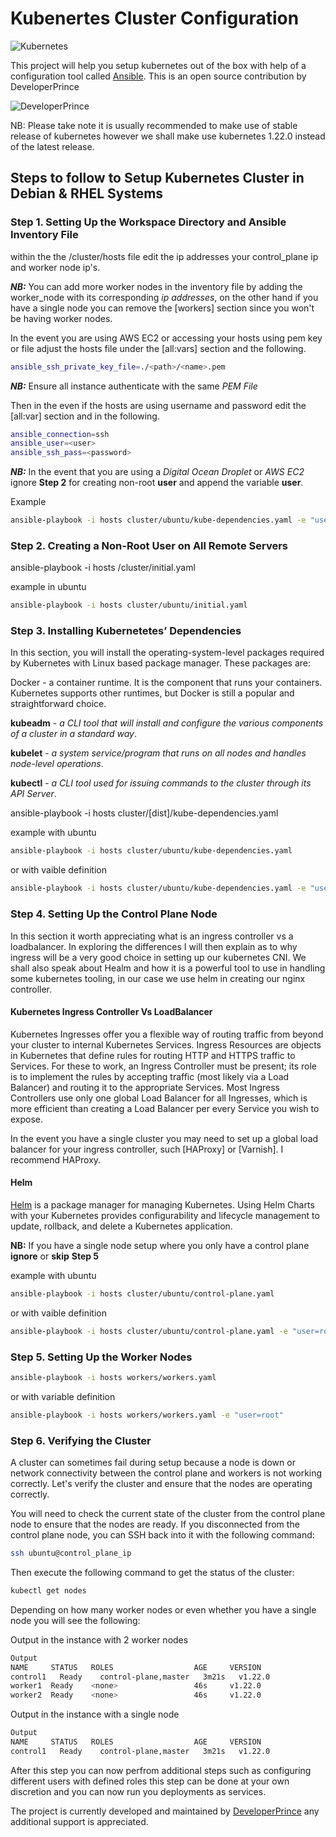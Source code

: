 # Kubenertes Cluster Configuration

![Kubernetes](kubernetes-logo.jpg)

This project will help you setup kubernetes out of the box with help of a configuration tool called [Ansible](https://docs.ansible.com/ansible/latest/installation_guide/intro_installation.html). This is an open source contribution by DeveloperPrince

![DeveloperPrince](logo.png)

NB: Please take note it is usually recommended to make use of stable release of kubernetes however we shall make use kubernetes 1.22.0 instead of the latest release.

## Steps to follow to Setup Kubernetes Cluster in Debian & RHEL Systems

### Step 1. Setting Up the Workspace Directory and Ansible Inventory File

within the the /cluster/hosts file edit the ip addresses your control_plane ip and worker node ip's.

***NB:*** You can add more worker nodes in the inventory file by adding the worker_node with its corresponding *ip addresses*, on the other hand if you have a single node you can remove the [workers] section since you won't be having worker nodes.

In the event you are using AWS EC2 or accessing your hosts using pem key or file adjust the hosts file under the [all:vars] section and the following.

```bash
ansible_ssh_private_key_file=./<path>/<name>.pem
```

***NB:*** Ensure all instance authenticate with the same *PEM File*

Then in the even if the hosts are using username and password edit the [all:var] section and in the following.

```bash
ansible_connection=ssh
ansible_user=<user>
ansible_ssh_pass=<password>
```

***NB:*** In the event that you are using a *Digital Ocean Droplet* or *AWS EC2* ignore **Step 2** for creating non-root  **user** and append the variable **user**.

Example

```bash
ansible-playbook -i hosts cluster/ubuntu/kube-dependencies.yaml -e "user=root"
```

### Step 2. Creating a Non-Root User on All Remote Servers

ansible-playbook -i hosts /cluster/initial.yaml

example in ubuntu

```bash
ansible-playbook -i hosts cluster/ubuntu/initial.yaml
```

### Step 3. Installing Kubernetetes’ Dependencies

In this section, you will install the operating-system-level packages required by Kubernetes with Linux based package manager. These packages are:

Docker - a container runtime. It is the component that runs your containers. Kubernetes supports other runtimes, but Docker is still a popular and straightforward choice.

**kubeadm** - *a CLI tool that will install and configure the various components of a cluster in a standard way*.

**kubelet** - *a system service/program that runs on all nodes and handles node-level operations*.

**kubectl** - *a CLI tool used for issuing commands to the cluster through its API Server*.

ansible-playbook -i hosts cluster/[dist]/kube-dependencies.yaml

example with ubuntu

```bash
ansible-playbook -i hosts cluster/ubuntu/kube-dependencies.yaml
```

or with vaible definition

```bash
ansible-playbook -i hosts cluster/ubuntu/kube-dependencies.yaml -e "user=root"
```

### Step 4. Setting Up the Control Plane Node

In this section it worth appreciating what is an ingress controller vs a loadbalancer. In exploring the differences I will then explain as to why ingress will be a very good choice in setting up our kubernetes CNI. We shall also speak about Healm and how it is a powerful tool to use in handling some kubernetes tooling, in our case we use helm in creating our nginx controller.

#### Kubernetes Ingress Controller Vs LoadBalancer

Kubernetes Ingresses offer you a flexible way of routing traffic from beyond your cluster to internal Kubernetes Services. Ingress Resources are objects in Kubernetes that define rules for routing HTTP and HTTPS traffic to Services. For these to work, an Ingress Controller must be present; its role is to implement the rules by accepting traffic (most likely via a Load Balancer) and routing it to the appropriate Services. Most Ingress Controllers use only one global Load Balancer for all Ingresses, which is more efficient than creating a Load Balancer per every Service you wish to expose.

In the event you have a single cluster you may need to set up a global load balancer for your ingress controller, such [HAProxy] or [Varnish]. I recommend HAProxy.

#### Helm

[Helm](https://helm.sh/docs/intro/install/) is a package manager for managing Kubernetes. Using Helm Charts with your Kubernetes provides configurability and lifecycle management to update, rollback, and delete a Kubernetes application.

**NB:** If you have a single node setup where you only have a control plane **ignore** or **skip** **Step 5**

example with ubuntu

```bash
ansible-playbook -i hosts cluster/ubuntu/control-plane.yaml
```

or with vaible definition

```bash
ansible-playbook -i hosts cluster/ubuntu/control-plane.yaml -e "user=root"
```

### Step 5. Setting Up the Worker Nodes

```bash
ansible-playbook -i hosts workers/workers.yaml
```

or with variable definition

```bash
ansible-playbook -i hosts workers/workers.yaml -e "user=root"
```

### Step 6. Verifying the Cluster

A cluster can sometimes fail during setup because a node is down or network connectivity between the control plane and workers is not working correctly. Let's verify the cluster and ensure that the nodes are operating correctly.

You will need to check the current state of the cluster from the control plane node to ensure that the nodes are ready. If you disconnected from the control plane node, you can SSH back into it with the following command:

```bash
ssh ubuntu@control_plane_ip
```

Then execute the following command to get the status of the cluster:

```bash
kubectl get nodes
```

Depending on how many worker nodes or even whether you have a single node you will see the following:

Output in the instance with 2 worker nodes

```bash
Output
NAME     STATUS   ROLES                  AGE     VERSION
control1   Ready    control-plane,master   3m21s   v1.22.0
worker1  Ready    <none>                 46s     v1.22.0
worker2  Ready    <none>                 46s     v1.22.0
```

Output in the instance with a single node

```bash
Output
NAME     STATUS   ROLES                  AGE     VERSION
control1   Ready    control-plane,master   3m21s   v1.22.0
```

After this step you can now perfrom additional steps such as configuring different users with defined roles this step can be done at your own discretion and you can now run you deployments as services.

The project is currently developed and maintained by [DeveloperPrince](https://developerprince.co.zw) any additional support is appreciated.
